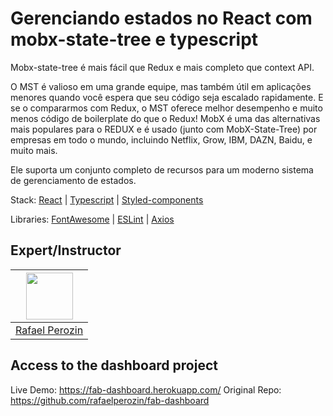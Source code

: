 # Gerenciando estados no React com mobx-state-tree e typescript

Mobx-state-tree é mais fácil que Redux e mais completo que context API.

O MST é valioso em uma grande equipe, mas também útil em aplicações menores quando você espera que seu código seja escalado rapidamente. E se o compararmos com Redux, o MST oferece melhor desempenho e muito menos código de boilerplate do que o Redux! MobX é uma das alternativas mais populares para o REDUX e é usado (junto com MobX-State-Tree) por empresas em todo o mundo, incluindo Netflix, Grow, IBM, DAZN, Baidu, e muito mais.

Ele suporta um conjunto completo de recursos para um moderno sistema de gerenciamento de estados.

Stack: [React](https://reactjs.org/docs/getting-started.html) | [Typescript](https://www.typescriptlang.org/docs/handbook/react.html) | [Styled-components](https://styled-components.com/docs/basics)

Libraries: [FontAwesome](https://fontawesome.com/v5.15/how-to-use/on-the-web/using-with/react) | [ESLint](https://eslint.org/docs/user-guide/command-line-interface) | [Axios](https://github.com/axios/axios)

## Expert/Instructor
| [<img src="https://avatars.githubusercontent.com/u/35148593" width="75px;"/>](https://github.com/anabneri) |
| :--------------------------------------------------------------------------------------------------------: |
|                             [Rafael Perozin](https://github.com/rafaelperozin)                             |


## Access to the dashboard project

Live Demo: https://fab-dashboard.herokuapp.com/
Original Repo: https://github.com/rafaelperozin/fab-dashboard
